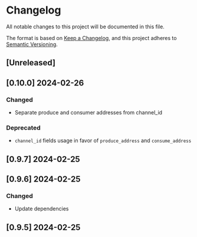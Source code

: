 # Changelog
All notable changes to this project will be documented in this file.

The format is based on [Keep a Changelog](https://keepachangelog.com/en/1.0.0/),
and this project adheres to [Semantic Versioning](https://semver.org/spec/v2.0.0.html).

## [Unreleased]

## [0.10.0] 2024-02-26
### Changed
- Separate produce and consumer addresses from channel_id

### Deprecated
- `channel_id` fields usage in favor of `produce_address` and `consume_address`

## [0.9.7] 2024-02-25

## [0.9.6] 2024-02-25
### Changed
- Update dependencies

## [0.9.5] 2024-02-25